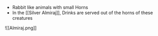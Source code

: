 - Rabbit like animals with small Horns
- In the [[Silver Almiraj]], Drinks are served out of the horns of these creatures

![[Almiraj.png]]